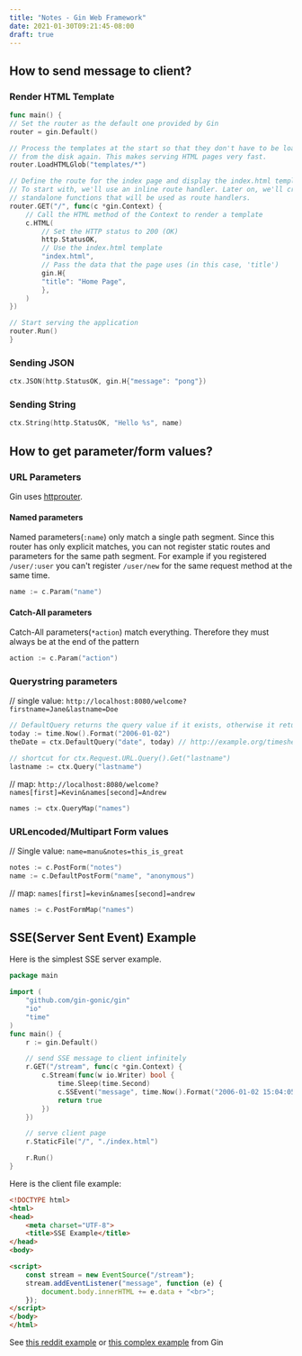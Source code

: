 ```yaml
---
title: "Notes - Gin Web Framework"
date: 2021-01-30T09:21:45-08:00
draft: true
---
```


## How to send message to client?

### Render HTML Template
```go
func main() {
// Set the router as the default one provided by Gin
router = gin.Default()

// Process the templates at the start so that they don't have to be loaded
// from the disk again. This makes serving HTML pages very fast.
router.LoadHTMLGlob("templates/*")

// Define the route for the index page and display the index.html template
// To start with, we'll use an inline route handler. Later on, we'll create
// standalone functions that will be used as route handlers.
router.GET("/", func(c *gin.Context) {
    // Call the HTML method of the Context to render a template
    c.HTML(
        // Set the HTTP status to 200 (OK)
        http.StatusOK,
        // Use the index.html template
        "index.html",
        // Pass the data that the page uses (in this case, 'title')
        gin.H{
        "title": "Home Page",
        },
    )
})

// Start serving the application
router.Run()
}
```
### Sending JSON
```go
ctx.JSON(http.StatusOK, gin.H{"message": "pong"})
```

### Sending String
```go
ctx.String(http.StatusOK, "Hello %s", name)
```

## How to get parameter/form values?
### URL Parameters
Gin uses [httprouter](https://github.com/julienschmidt/httprouter).

#### Named parameters
Named parameters(`:name`) only match a single path segment.
Since this router has only explicit matches, you can not register static routes and parameters for the same path segment.
For example if you registered `/user/:user` you can't register `/user/new` for the same request method at the same time.
```go
name := c.Param("name")
```
#### Catch-All parameters
Catch-All parameters(`*action`) match everything. Therefore they must always be at the end of the pattern
```go
action := c.Param("action")
```

### Querystring parameters
// single value: `http://localhost:8080/welcome?firstname=Jane&lastname=Doe`
```go
// DefaultQuery returns the query value if it exists, otherwise it returns the defaultValue.
today := time.Now().Format("2006-01-02")
theDate = ctx.DefaultQuery("date", today) // http://example.org/timesheet?date="2021-02-01"

// shortcut for ctx.Request.URL.Query().Get("lastname")
lastname := ctx.Query("lastname")
```

// map: `http://localhost:8080/welcome?names[first]=Kevin&names[second]=Andrew`
```go
names := ctx.QueryMap("names")
```

### URLencoded/Multipart Form values
// Single value: `name=manu&notes=this_is_great`
```go
notes := c.PostForm("notes")
name := c.DefaultPostForm("name", "anonymous") 
```

// map: `names[first]=kevin&names[second]=andrew`
```go
names := c.PostFormMap("names")
```

## SSE(Server Sent Event) Example
Here is the simplest SSE server example.
```go
package main

import (
	"github.com/gin-gonic/gin"
	"io"
	"time"
)
func main() {
	r := gin.Default()

	// send SSE message to client infinitely
	r.GET("/stream", func(c *gin.Context) {
		c.Stream(func(w io.Writer) bool {
			time.Sleep(time.Second)
			c.SSEvent("message", time.Now().Format("2006-01-02 15:04:05"))
			return true
		})
	})

	// serve client page
	r.StaticFile("/", "./index.html")

	r.Run()
}
```

Here is the client file example:
```html
<!DOCTYPE html>
<html>
<head>
    <meta charset="UTF-8">
    <title>SSE Example</title>
</head>
<body>

<script>
    const stream = new EventSource("/stream");
    stream.addEventListener("message", function (e) {
        document.body.innerHTML += e.data + "<br>";
    });
</script>
</body>
</html>
```
See [this reddit example](https://stackoverflow.com/questions/63078034/server-sent-event-unexpected-behavior)
or [this complex example](https://github.com/gin-gonic/examples/tree/master/server-sent-event) from Gin